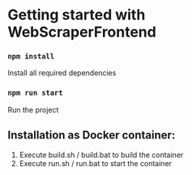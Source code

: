 # Getting started with WebScraperFrontend

### `npm install`
Install all required dependencies

### `npm run start`
Run the project

## Installation as Docker container:
1. Execute build.sh / build.bat to build the container
2. Execute run.sh / run.bat to start the container
